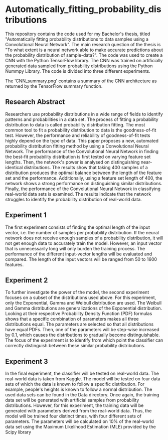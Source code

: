 # Automatically_fitting_probability_distributions
This repository contains the code used for my Bachelor's thesis, titled "Automatically fitting probability distributions to data samples using a Convolutional Neural Network".
The main research question of the thesis is "To what extent is a neural network able to make accurate predictions about the probability distribution of sample-data?". The code was used to create a CNN with the Python TensorFlow library. The CNN was trained on artificially generated data sampled from probability distributions using the Python Nummpy Library. The code is divided into three different experiments. 

The 'CNN_summary.png' contains a summary of the CNN architecture as returned by the TensorFlow summary function.

## Research Abstract
Researchers use probability distributions in a wide range of fields to identify patterns and probabilities in a data set. The process of fitting a probability distribution to data is called probability distribution fitting. The most common tool to fit a probability distribution to data is the goodness-of-fit test. However, the performance and reliability of goodness-of-fit tests highly depend on the type of data. This paper proposes a new, automated probability distribution fitting method by using a Convolutional Neural Network. The performance of the Convolutional Neural Network in finding the best-fit probability distribution is first tested on varying feature set lengths. Then, the network's power is analysed on distinguishing near-identical distributions. The results show that taking 400 samples of a distribution produces the optimal balance between the length of the feature set and the performance. Additionally, using a feature set length of 400, the network shows a strong performance on distinguishing similar distributions. Finally, the performance of the Convolutional Neural Network in classifying real-world data sets is examined. The results indicate that the network struggles to identify the probability distribution of real-world data.

## Experiment 1
The first experiment consists of finding the optimal length of the input vector, i.e. the number of samples per probability distribution. If the neural network does not receive enough samples of a probability distribution, it will not get enough data to accurately train the model. However, an input vector that is unnecessarily long will only burden the training process. The performance of the different input-vector lengths will be evaluated and compared. The length of the input vectors will be ranged from 50 to 1600 features. 

## Experiment 2
To further investigate the power of the model, the second experiment focuses on a subset of the distributions used above. For this experiment, only the Exponential, Gamma and Weibull distribution are used. The Weibull and Gamma distributions are generalizations of the Exponential distribution. Looking at their respective Probability Density Function (PDF) formulas shows that a specific combination of parameters makes all three distributions equal. The parameters are selected so that all distributions have equal PDFs. Then, one of the parameters will be step-wise increased by 0.1, which causes the distributions to gradually become distinguishable. The focus of the experiment is to identify from which point the classifier can correctly distinguish between these similar probability distributions.

## Experiment 3
In the final experiment, the classifier will be tested on real-world data. The real-world data is taken from Kaggle. The model will be tested on four data sets of which the data is known to follow a specific distribution. For example, people's heights is known to follow a normal distribution. The used data sets can be found in the Data directory. Once again, the training data set will be generated with artificial samples from probability distributions. However, for this experiment, the training data will be generated with parameters derived from the real-world data. Thus, the model will be trained four distinct times, with four different sets of parameters. The parameters will be calculated on 10\% of the real-world data set using the Maximum Likelihood Estimation (MLE) provided by the Scipy library
